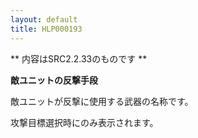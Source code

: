 ```yaml
---
layout: default
title: HLP000193
---
```

** 内容はSRC2.2.33のものです **

**敵ユニットの反撃手段**

敵ユニットが反撃に使用する武器の名称です。

攻撃目標選択時にのみ表示されます。
